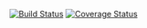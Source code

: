 
[![Build Status](https://travis-ci.org/golsung/coverageproj.svg?branch=master)](https://travis-ci.org/golsung/coverageproj)
[![Coverage Status](https://coveralls.io/repos/github/golsung/coverageproj/badge.svg?branch=master)](https://coveralls.io/github/golsung/coverageproj?branch=master)